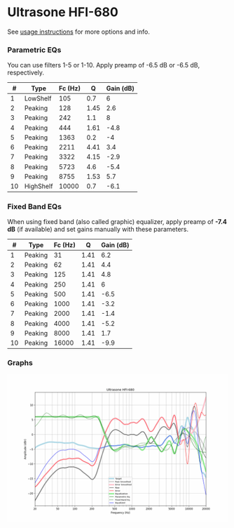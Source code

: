 # Ultrasone HFI-680
See [usage instructions](https://github.com/jaakkopasanen/AutoEq#usage) for more options and info.

### Parametric EQs
You can use filters 1-5 or 1-10. Apply preamp of -6.5 dB or -6.5 dB, respectively.

|   # | Type      |   Fc (Hz) |    Q |   Gain (dB) |
|-----|-----------|-----------|------|-------------|
|   1 | LowShelf  |       105 | 0.7  |         6   |
|   2 | Peaking   |       128 | 1.45 |         2.6 |
|   3 | Peaking   |       242 | 1.1  |         8   |
|   4 | Peaking   |       444 | 1.61 |        -4.8 |
|   5 | Peaking   |      1363 | 0.2  |        -4   |
|   6 | Peaking   |      2211 | 4.41 |         3.4 |
|   7 | Peaking   |      3322 | 4.15 |        -2.9 |
|   8 | Peaking   |      5723 | 4.6  |        -5.4 |
|   9 | Peaking   |      8755 | 1.53 |         5.7 |
|  10 | HighShelf |     10000 | 0.7  |        -6.1 |

### Fixed Band EQs
When using fixed band (also called graphic) equalizer, apply preamp of **-7.4 dB** (if available) and set gains manually with these parameters.

|   # | Type    |   Fc (Hz) |    Q |   Gain (dB) |
|-----|---------|-----------|------|-------------|
|   1 | Peaking |        31 | 1.41 |         6.2 |
|   2 | Peaking |        62 | 1.41 |         4.4 |
|   3 | Peaking |       125 | 1.41 |         4.8 |
|   4 | Peaking |       250 | 1.41 |         6   |
|   5 | Peaking |       500 | 1.41 |        -6.5 |
|   6 | Peaking |      1000 | 1.41 |        -3.2 |
|   7 | Peaking |      2000 | 1.41 |        -1.4 |
|   8 | Peaking |      4000 | 1.41 |        -5.2 |
|   9 | Peaking |      8000 | 1.41 |         1.7 |
|  10 | Peaking |     16000 | 1.41 |        -9.9 |

### Graphs
![](./Ultrasone%20HFI-680.png)
